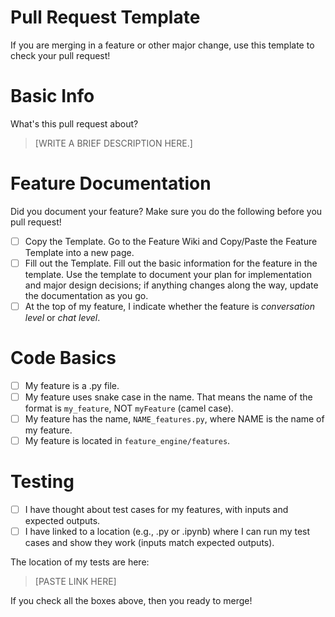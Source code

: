 # Pull Request Template
If you are merging in a feature or other major change, use this template to check your pull request!

# Basic Info
What's this pull request about? 
> [WRITE A BRIEF DESCRIPTION HERE.]

# Feature Documentation
Did you document your feature? Make sure you do the following before you pull request!
- [ ] Copy the Template. Go to the Feature Wiki and Copy/Paste the Feature Template into a new page.
- [ ] Fill out the Template. Fill out the basic information for the feature in the template. Use the template to document your plan for implementation and major design decisions; if anything changes along the way, update the documentation as you go.
- [ ] At the top of my feature, I indicate whether the feature is *conversation level* or *chat level*.

# Code Basics
- [ ] My feature is a .py file.
- [ ] My feature uses snake case in the name. That means the name of the format is `my_feature`, NOT `myFeature` (camel case).
- [ ] My feature has the name, `NAME_features.py`, where NAME is the name of my feature.
- [ ] My feature is located in `feature_engine/features`.

# Testing
- [ ] I have thought about test cases for my features, with inputs and expected outputs.
- [ ] I have linked to a location (e.g., .py or .ipynb) where I can run my test cases and show they work (inputs match expected outputs).

The location of my tests are here:
> [PASTE LINK HERE]

If you check all the boxes above, then you ready to merge!
